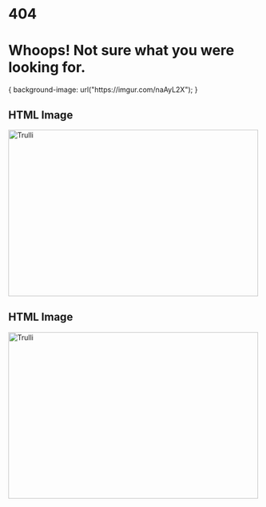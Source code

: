 <h1>404</h1>
<h1>Whoops! Not sure what you were looking for.</h1>

<p> {
  background-image: url("https://imgur.com/naAyL2X");
} <p>

<html>
<body>

<h2>HTML Image</h2>
<img src="pic_trulli.jpg" alt="Trulli" width="500" height="333">

</body>
</html>

<html>
<body>

<h2>HTML Image</h2>
<img src="pic_trulli.jpg" alt="Trulli" width="500" height="333">

</body>
</html>


